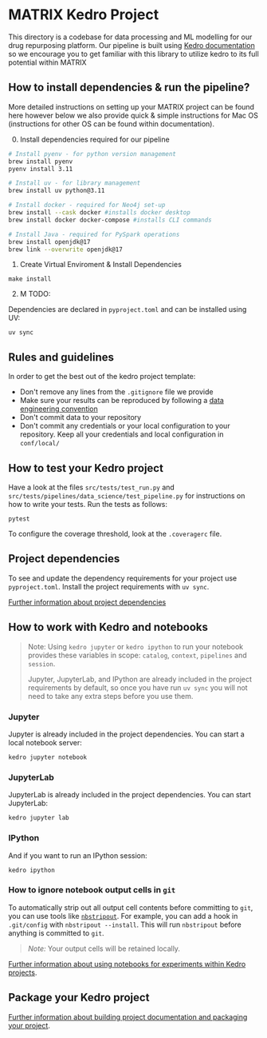 # MATRIX Kedro Project

This directory is a codebase for data processing and ML modelling for our drug repurposing platform. Our pipeline is built using [Kedro documentation](https://docs.kedro.org) so we encourage you to get familiar with this library to utilize kedro to its full potential within MATRIX

## How to install dependencies & run the pipeline? 
More detailed instructions on setting up your MATRIX project can be found here however below we also provide quick & simple instructions for Mac OS (instructions for other OS can be found within documentation).

0. Install dependencies required for our pipeline
```bash
# Install pyenv - for python version management
brew install pyenv 
pyenv install 3.11 

# Install uv - for library management
brew install uv python@3.11

# Install docker - required for Neo4j set-up
brew install --cask docker #installs docker desktop
brew install docker docker-compose #installs CLI commands

# Install Java - required for PySpark operations
brew install openjdk@17
brew link --overwrite openjdk@17
```

1. Create Virtual Enviroment & Install Dependencies
```
make install
```
2. M
TODO:


Dependencies are declared in `pyproject.toml` and can be installed using UV:

```
uv sync
```


## Rules and guidelines

In order to get the best out of the kedro project template:

* Don't remove any lines from the `.gitignore` file we provide
* Make sure your results can be reproduced by following a [data engineering convention](https://docs.kedro.org/en/stable/faq/faq.html#what-is-data-engineering-convention)
* Don't commit data to your repository
* Don't commit any credentials or your local configuration to your repository. Keep all your credentials and local configuration in `conf/local/`
## How to test your Kedro project

Have a look at the files `src/tests/test_run.py` and `src/tests/pipelines/data_science/test_pipeline.py` for instructions on how to write your tests. Run the tests as follows:

```
pytest
```

To configure the coverage threshold, look at the `.coveragerc` file.

## Project dependencies

To see and update the dependency requirements for your project use `pyproject.toml`. Install the project requirements with `uv sync`.

[Further information about project dependencies](https://docs.kedro.org/en/stable/kedro_project_setup/dependencies.html#project-specific-dependencies)

## How to work with Kedro and notebooks

> Note: Using `kedro jupyter` or `kedro ipython` to run your notebook provides these variables in scope: `catalog`, `context`, `pipelines` and `session`.
>
> Jupyter, JupyterLab, and IPython are already included in the project requirements by default, so once you have run `uv sync` you will not need to take any extra steps before you use them.

### Jupyter
Jupyter is already included in the project dependencies. You can start a local notebook server:

```
kedro jupyter notebook
```

### JupyterLab
JupyterLab is already included in the project dependencies. You can start JupyterLab:

```
kedro jupyter lab
```

### IPython
And if you want to run an IPython session:

```
kedro ipython
```

### How to ignore notebook output cells in `git`
To automatically strip out all output cell contents before committing to `git`, you can use tools like [`nbstripout`](https://github.com/kynan/nbstripout). For example, you can add a hook in `.git/config` with `nbstripout --install`. This will run `nbstripout` before anything is committed to `git`.

> *Note:* Your output cells will be retained locally.

[Further information about using notebooks for experiments within Kedro projects](https://docs.kedro.org/en/develop/notebooks_and_ipython/kedro_and_notebooks.html).

## Package your Kedro project

[Further information about building project documentation and packaging your project](https://docs.kedro.org/en/stable/tutorial/package_a_project.html).
